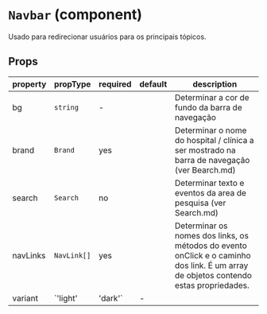 # `Navbar` (component)

Usado para redirecionar usuários para os principais tópicos.

## Props

| property    | propType   | required | default | description                                                   |
| ----------- | ---------- | -------- | ------- | ------------------------------------------------------------- |
| bg          | `string`   | -        |         | Determinar a cor de fundo da barra de navegação                        |
| brand       | `Brand`    | yes      |         | Determinar o nome do hospital / clínica a ser mostrado na barra de navegação (ver Bearch.md) |
| search       | `Search`  | no      |         | Determinar texto e eventos da area de pesquisa (ver Search.md) |
| navLinks | `NavLink[]` | yes| | Determinar os nomes dos links, os métodos do evento onClick e o caminho dos link. É um array de objetos contendo estas propriedades. |
| variant | `'light' | 'dark'`| - | | Determinar a variante de cor das letras. Deve ser combinado com a cor de fundo (bg) |
